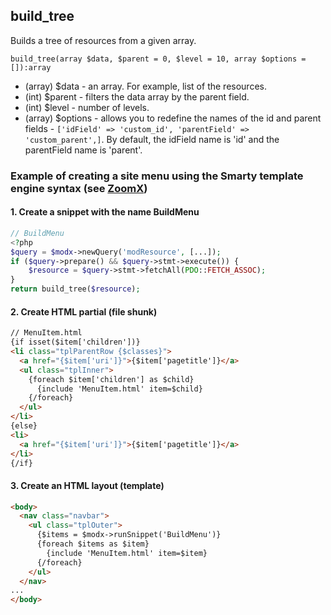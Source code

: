 ## build_tree
Builds a tree of resources from a given array.

```build_tree(array $data, $parent = 0, $level = 10, array $options = []):array```

- (array) $data - an array. For example, list of the resources. 
- (int) $parent - filters the data array by the parent field.
- (int) $level - number of levels.
- (array) $options - allows you to redefine the names of the id and parent fields - `['idField' => 'custom_id', 'parentField' => 'custom_parent',]`. By default, the idField name is 'id' and the parentField name is 'parent'.
  
### Example of creating a site menu using the Smarty template engine syntax (see [ZoomX](https://github.com/sergant210/ZoomX))
#### 1. Create a snippet with the name BuildMenu
```php
// BuildMenu
<?php
$query = $modx->newQuery('modResource', [...]);
if ($query->prepare() && $query->stmt->execute()) {
    $resource = $query->stmt->fetchAll(PDO::FETCH_ASSOC);
}
return build_tree($resource);
```

#### 2. Create HTML partial (file shunk) 
```html
// MenuItem.html
{if isset($item['children'])}
<li class="tplParentRow {$classes}">
  <a href="{$item['uri']}">{$item['pagetitle']}</a>
  <ul class="tplInner">
    {foreach $item['children'] as $child}
      {include 'MenuItem.html' item=$child}
    {/foreach}
  </ul>
</li>
{else}
<li>
  <a href="{$item['uri']}">{$item['pagetitle']}</a>
</li>
{/if}
```


#### 3. Create an HTML layout (template)
```html
<body>
  <nav class="navbar">
    <ul class="tplOuter">
      {$items = $modx->runSnippet('BuildMenu')}
      {foreach $items as $item}
        {include 'MenuItem.html' item=$item}
      {/foreach}
    </ul>
  </nav>
...
</body>
```